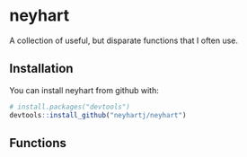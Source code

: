 
<!-- README.md is generated from README.Rmd. Please edit that file -->
neyhart
=======

A collection of useful, but disparate functions that I often use.

Installation
------------

You can install neyhart from github with:

``` r
# install.packages("devtools")
devtools::install_github("neyhartj/neyhart")
```

Functions
---------

<!--chapter:end:README.Rmd-->

